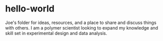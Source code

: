 # hello-world
Joe's folder for  ideas, resources, and a place to share and discuss things with others.
I am a polymer scientist looking to expand my knowledge and skill set in experimental design and data analysis.
